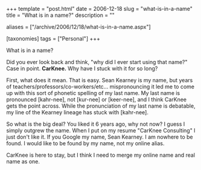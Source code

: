 +++
template = "post.html"
date = 2006-12-18
slug = "what-is-in-a-name"
title = "What is in a name?"
description = ""

aliases = ["/archive/2006/12/18/what-is-in-a-name.aspx"]

[taxonomies]
tags = ["Personal"]
+++

What is in a name?

<!-- more -->

Did you ever look back and think, "why did I ever start using that name?" Case in point. **CarKnee.** Why have I stuck with it for so long? 

First, what does it mean. That is easy. Sean Kearney is my name, but years of teachers/professors/co-workers/etc... mispronouncing it led me to come up with this sort of phonetic spelling of my last name. My last name is pronounced [kahr-nee], not [kur-nee] or [keer-nee], and I think CarKnee gets the point across. While the pronunciation of my last name is debatable, my line of the Kearney lineage has stuck with [kahr-nee].

So what is the big deal? You liked it 6 years ago, why not now? I guess I simply outgrew the name. When I put on my resume "CarKnee Consulting" I just don't like it. If you Google my name, Sean Kearney. I am nowhere to be found. I would like to be found by my name, not my online alias.

CarKnee is here to stay, but I think I need to merge my online name and real name as one. 